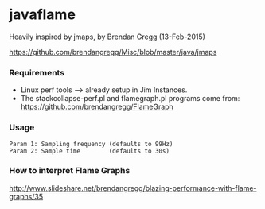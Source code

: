 # javaflame
Heavily inspired by jmaps, by Brendan Gregg (13-Feb-2015)

https://github.com/brendangregg/Misc/blob/master/java/jmaps

### Requirements
* Linux perf tools --> already setup in Jim Instances.
* The stackcollapse-perf.pl and flamegraph.pl programs come from:
   https://github.com/brendangregg/FlameGraph

### Usage
    Param 1: Sampling frequency (defaults to 99Hz)
    Param 2: Sample time        (defaults to 30s)
 
### How to interpret Flame Graphs
  http://www.slideshare.net/brendangregg/blazing-performance-with-flame-graphs/35
